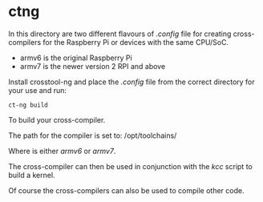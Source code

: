 
ctng
====

In this directory are two different flavours of _.config_ file for creating cross-compilers for the 
Raspberry Pi or devices with the same CPU/SoC.

* armv6 is the original Raspberry Pi
* armv7 is the newer version 2 RPI and above


Install crosstool-ng and place the _.config_ file from the correct directory for your use and run:

	ct-ng build

To build your cross-compiler.

The path for the compiler is set to:
	/opt/toolchains/<cpu-type>

Where <cpu-type> is either _armv6_ or _armv7_.

The cross-compiler can then be used in conjunction with the _kcc_ script to build a kernel.

Of course the cross-compilers can also be used to compile other code.


